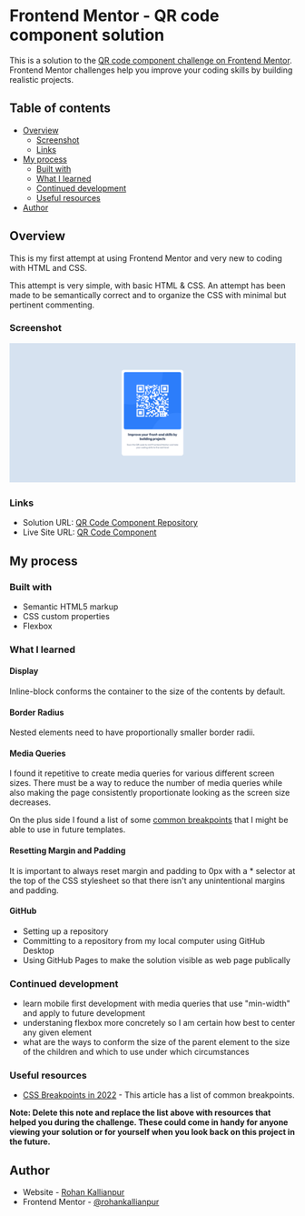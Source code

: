 # Frontend Mentor - QR code component solution

This is a solution to the [QR code component challenge on Frontend Mentor](https://www.frontendmentor.io/challenges/qr-code-component-iux_sIO_H). Frontend Mentor challenges help you improve your coding skills by building realistic projects. 

## Table of contents

- [Overview](#overview)
  - [Screenshot](#screenshot)
  - [Links](#links)
- [My process](#my-process)
  - [Built with](#built-with)
  - [What I learned](#what-i-learned)
  - [Continued development](#continued-development)
  - [Useful resources](#useful-resources)
- [Author](#author)

## Overview

This is my first attempt at using Frontend Mentor and very new to coding with HTML and CSS.

This attempt is very simple, with basic HTML & CSS. An attempt has been made to be semantically correct and to organize the CSS with minimal but pertinent commenting.

### Screenshot

![](./screenshot.png)

### Links

- Solution URL: [QR Code Component Repository](https://github.com/rohankallianpur/Frontend-Mentor--QR-Code-Component)
- Live Site URL: [QR Code Component](https://rohankallianpur.github.io/Frontend-Mentor--QR-Code-Component/)

## My process

### Built with

- Semantic HTML5 markup
- CSS custom properties
- Flexbox

### What I learned

#### Display

Inline-block conforms the container to the size of the contents by default.

#### Border Radius

Nested elements need to have proportionally smaller border radii.

#### Media Queries

I found it repetitive to create media queries for various different screen sizes. There must be a way to reduce the number of media queries while also making the page consistently proportionate looking as the screen size decreases.

On the plus side I found a list of some [common breakpoints](###useful-resources) that I might be able to use in future templates.

#### Resetting Margin and Padding

It is important to always reset margin and padding to 0px with a * selector at the top of the CSS stylesheet so that there isn't any unintentional margins and padding.

#### GitHub

- Setting up a repository
- Committing to a repository from my local computer using GitHub Desktop
- Using GitHub Pages to make the solution visible as web page publically

### Continued development

- learn mobile first development with media queries that use "min-width" and apply to future development
- understaning flexbox more concretely so I am certain how best to center any given element
- what are the ways to conform the size of the parent element to the size of the children and which to use under which circumstances

### Useful resources

- [CSS Breakpoints in 2022](https://testsigma.com/blog/css-breakpoints/) - This article has a list of common breakpoints.

**Note: Delete this note and replace the list above with resources that helped you during the challenge. These could come in handy for anyone viewing your solution or for yourself when you look back on this project in the future.**

## Author

- Website - [Rohan Kallianpur](https://github.com/rohankallianpur)
- Frontend Mentor - [@rohankallianpur](https://www.frontendmentor.io/profile/rohankallianpur)
